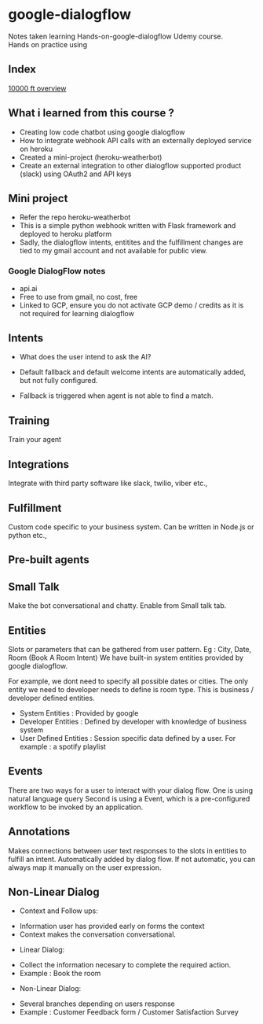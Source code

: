 # google-dialogflow
 Notes taken learning Hands-on-google-dialogflow Udemy course. <br/>
 Hands on practice using
 
## Index

[10000 ft overview](10000ft_Overview.md)

## What i learned from this course ?
- Creating low code chatbot using google dialogflow
- How to integrate webhook API calls with an externally deployed service on heroku
- Created a mini-project (heroku-weatherbot)
- Create an external integration to other dialogflow supported product (slack) using OAuth2 and API keys

## Mini project
- Refer the repo heroku-weatherbot
- This is a simple python webhook written with Flask framework and deployed to heroku platform
- Sadly, the dialogflow intents, entitites and the fulfillment changes are tied to my gmail account and not available for public view.

### Google DialogFlow notes

* api.ai
* Free to use from gmail, no cost, free
* Linked to GCP, ensure you do not activate GCP demo / credits as it is not required for learning dialogflow

## Intents

* What does the user intend to ask the AI?
* Default fallback and default welcome intents are automatically added, but not fully configured.

* Fallback is triggered when agent is not able to find a match.

## Training
Train your agent

## Integrations
Integrate with third party software like slack, twilio, viber etc.,

## Fulfillment
Custom code specific to your business system. Can be written in Node.js or python etc.,


## Pre-built agents


## Small Talk
Make the bot conversational and chatty. Enable from Small talk tab.

## Entities
Slots or parameters that can be gathered from user pattern. Eg : City, Date, Room (Book A Room Intent)
We have built-in system entities provided by google dialogflow.

For example, we dont need to specify all possible dates or cities. The only entity we need to developer needs to define is room type.
This is business / developer defined entities.

- System Entities : Provided by google
- Developer Entities : Defined by developer with knowledge of business system
- User Defined Entities : Session specific data defined by a user. For example : a spotify playlist



## Events
There are two ways for a user to interact with your dialog flow. One is using natural language query
Second is using a Event, which is a pre-configured workflow to be invoked by an application.

## Annotations
Makes connections between user text responses to the slots in entities to fulfill an intent.
Automatically added by dialog flow. If not automatic, you can always map it manually on the user expression.

## Non-Linear Dialog
* Context and Follow ups:
-  Information user has provided early on forms the context
-  Context makes the conversation conversational.

* Linear Dialog:
- Collect the information necesary to complete the required action.
- Example : Book the room

* Non-Linear Dialog:
- Several branches depending on users response
- Example : Customer Feedback form / Customer Satisfaction Survey





    
    
    
